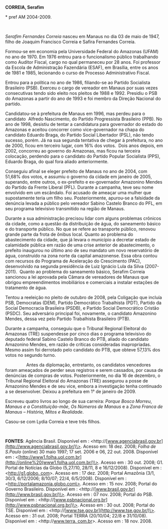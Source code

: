 **CORREIA, Serafim**

\* pref AM 2004-2009.

 

*Serafim Fernandes Correia* nasceu em Manaus no dia 03 de maio de 1947,
filho de Joaquim Francisco Correia e Safira Fernandes Correia.

Formou-se em economia pela Universidade Federal do Amazonas (UFAM) no
ano de 1970. Em 1976 entrou para o funcionalismo público trabalhando
como Auditor Fiscal, cargo no qual permaneceu por 28 anos. Foi professor
da Escola de Administração Fazendária (ESAF), em Brasília, entre os anos
de 1981 e 1985, lecionando o curso de Processo Administrativo Fiscal.   

Entrou para a política no ano de 1986, filiando-se ao Partido Socialista
Brasileiro (PSB). Exerceu o cargo de vereador em Manaus por suas vezes
consecutivas tendo sido eleito nos pleitos de 1988 e 1992. Presidiu o
PSB do Amazonas a partir do ano de 1993 e foi membro da Direção Nacional
do partido. 

Candidatou-se à prefeitura de Manaus em 1996, mas perdeu para o
candidato  Alfredo Nascimento, do Partido Progressista Brasileiro (PPB).
No ano de 1998, desistiu de tentar a candidatura para governador do
estado do Amazonas e aceitou concorrer como vice-governador na chapa do
candidato Eduardo Braga, do Partido Social Libertador (PSL), não tendo
sucesso, porém. Já na sua segunda tentativa de chegar à prefeitura, no
ano de 2000, ficou em terceiro lugar, com 16% dos votos.  Dois anos
depois, em 2002, concorreu ao governo do Amazonas, mas ficou na terceira
colocação, perdendo para o candidato do Partido Popular Socialista
(PPS), Eduardo Braga, do qual fora aliado anteriormente.

Conseguiu afinal se eleger prefeito de Manaus no ano de 2004, com 51,68%
dos votos, e assumiu o governo da cidade em janeiro de 2005, superando,
entre outros, o ex-prefeito e ex-governador Amazonino Mendes do Partido
da Frente Liberal (PFL). Durante a campanha, teve seu nome envolvido em
um escândalo. Foi acusado de ameaçar uma mulher que supostamente teria
um filho seu. Posteriormente, apurou-se a falsidade da denúncia levada a
público pelo vereador Sabino Castelo Branco do PFL, em seu programa
televisivo transmitido na região de Manaus. 

Durante a sua administração precisou lidar com alguns problemas crônicos
da cidade, como a questão da distribuição de água, do saneamento básico
e do transporte público. No que se refere ao transporte público, renovou
grande parte da frota de ônibus local. Quanto ao problema do
abastecimento da cidade, que já levara o município a decretar estado de
calamidade pública em razão de uma crise anterior de abastecimento, o
prefeito inaugurou no último ano de seu mandato um novo reservatório de
água, construído na zona norte da capital amazonense. Essa obra contou
com recursos do Programa de Aceleração do Crescimento (PAC),
desenvolvido na segunda presidência de Luiz Ignácio Lula da Silva
(2007-2011).  Quanto ao problema do saneamento básico, Serafim Correia
sancionou a lei aprovada pela Câmara de vereadores de Manaus que obrigou
empreendimentos imobiliários e comerciais a instalar estações de
tratamento de água.

Tentou a reeleição no pleito de outubro de 2008, pela Coligação que
incluía PSB, Democratas (DEM), Partido Democrático Trabalhista (PDT),
Partido da Social Democracia Brasileira (PSDB), e Partido Social
Democrático Cristão (PSDC). Seu adversário principal foi, novamente, o
candidato Amazonino Mendes, dessa vez pelo Partido Trabalhista
Brasileiro (PTB).

Durante a campanha, conseguiu que o Tribunal Regional Eleitoral do
Amazonas (TRE) suspendesse por cinco dias o programa televisivo do
deputado federal Sabino Castelo Branco do PTB, aliado do candidato
Amazonino Mendes, em razão de críticas consideradas inapropriadas. Mesmo
assim foi derrotado pelo candidato do PTB, que obteve 57,13% dos votos
no segundo turno. 

                 Antes da diplomação, entretanto, os candidatos
vencedores foram ameaçados de perder seus registros e serem cassados,
por causa de denúncias de compras de votos. Posteriormente, no dia 16 de
dezembro, o Tribunal Regional Eleitoral do Amazonas (TRE) assegurou a
posse de Amazonino Mendes e de seu vice, embora a investigação tenha
continuado a se desenvolver. Deixou a prefeitura em 1° de janeiro de
2009.

Escreveu quatro livros ao longo de sua carreira: *Porque Bosco Morreu*,
*Manaus e a Constituição-mãe*, *Os Números de Manaus* e a *Zona Franca
de Manaus – História, Mitos e Realidade*.

Casou-se com Lydia Correia e teve três filhos.

 

**FONTES**: Agência Brasil. Disponível em :
\<http://[www.agenciabrasil.gov.br](http://www.agenciabrasil.gov.br/)\>.
Acesso em: 18 dez. 2008; *Folha de S.Paulo* (online) 30 maio 1997; 17
set. 2006 e 06, 22 out. 2008. Disponível em :
\<[http://www1.folha.uol.com.br](http://online%20(www1.folha.uol.com.br/)\>.
Acesso em : 30 out. 2008; G1. Portal de Notícias da Globo (5,27/10,
28/11, 8 e 16/12/2008). Disponível em : \<[http://g1.globo.
com](http://g1.globo.%20com/)\>. Acesso em : 17 dez. 2008; Portal
Amazônia (3/1, 30/3, 6/12/2006; 8/10/07; 22/4, 6/5/2008). Disponível em
: \<http://portalamazonia.globo.com\>. Acesso em : 15 nov. 2008; Portal
do Governo Brasileiro. Disponível em :
\<http://[www.brasil.gov.br](http://www.brasil.gov.br/)\>. Acesso em :
07 nov. 2008; Portal do PSB. Disponível em :
\<http://[www.psbnacional.org.br](http://www.psbnacional.org.br/)\>.
Acesso em : 30 out. 2008; Portal do TSE. Disponível em :
\<http://[www.tse.gov.br](http://www.tse.gov.br/)\>. Acesso em : 31 out.
2008; Portal TERRA (20/10/04; 22/8 e 31/10/08). Disponível em :
\<http://[www.terra. com.br](http://www.terra.%20com.br/)\>. Acesso em :
18 nov. 2008.

 

 

 

 

 

 

 

 

 
